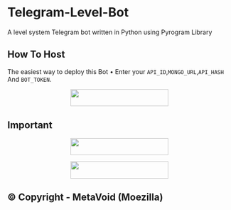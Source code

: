 # Telegram-Level-Bot

A level system Telegram bot written in Python using Pyrogram Library

## How To Host
The easiest way to deploy this Bot
• Enter your ```API_ID```,```MONGO_URL```,```API_HASH``` And ```BOT_TOKEN```.
<p align="center"><a href="https://heroku.com/deploy?template=https://github.com/arimaxx/JAAnXRANK"> <img src="https://img.shields.io/badge/Deploy%20To%20Heroku-black?style=for-the-badge&logo=heroku" width="220" height="38.45"/></a></p>


## Important

<p align="center"><a href="https://t.me/LionXsupport"> <img src="https://img.shields.io/badge/LionX%20%20Support-pink?style=for-the-badge" width="220" height="38.45"/></a></p>

<p align="center"><a href="https://t.me/TeamLionX"> <img src="https://img.shields.io/badge/LionX%20%20Channel-blue?style=for-the-badge" width="220" height="38.45"/></a></p>

## © Copyright - MetaVoid (Moezilla) 
 

